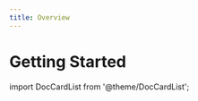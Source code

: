 ```yaml
---
title: Overview
---
```


# Getting Started

import DocCardList from '@theme/DocCardList';

<DocCardList />